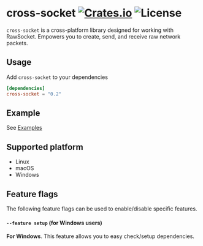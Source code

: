 [crates-badge]: https://img.shields.io/crates/v/cross-socket.svg
[crates-url]: https://crates.io/crates/cross-socket
[license-badge]: https://img.shields.io/crates/l/cross-socket.svg
[examples-url]: https://github.com/shellrow/cross-socket/tree/main/examples

# cross-socket [![Crates.io][crates-badge]][crates-url] ![License][license-badge]
`cross-socket` is a cross-platform library designed for working with RawSocket. 
Empowers you to create, send, and receive raw network packets.

## Usage
Add `cross-socket` to your dependencies  
```toml:Cargo.toml
[dependencies]
cross-socket = "0.2"
```

## Example
See [Examples][examples-url]

## Supported platform
- Linux
- macOS
- Windows

## Feature flags 
The following feature flags can be used to enable/disable specific features.
#### `--feature setup` (for Windows users)
**For Windows**. This feature allows you to easy check/setup dependencies.
